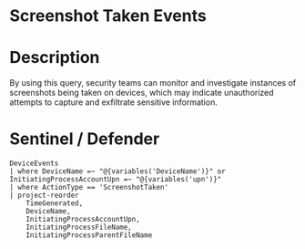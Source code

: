 # Screenshot Taken Events

# Description
By using this query, security teams can monitor and investigate instances of screenshots being taken on devices, which may indicate unauthorized attempts to capture and exfiltrate sensitive information.

# Sentinel / Defender
```kql
DeviceEvents
| where DeviceName =~ "@{variables('DeviceName')}" or InitiatingProcessAccountUpn =~ "@{variables('upn')}"
| where ActionType == 'ScreenshotTaken'
| project-reorder
    TimeGenerated,
    DeviceName,
    InitiatingProcessAccountUpn,
    InitiatingProcessFileName,
    InitiatingProcessParentFileName
```
